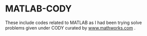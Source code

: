 # MATLAB-CODY
These include codes related to MATLAB as I had been trying solve problems given under CODY curated by www.mathworks.com .
